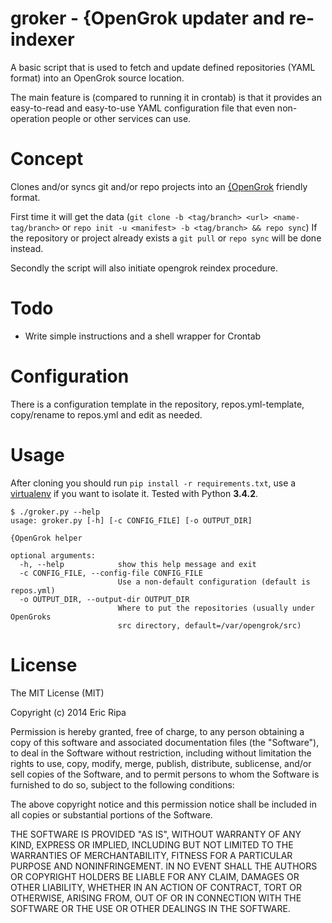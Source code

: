 # groker - {OpenGrok updater and re-indexer

A basic script that is used to fetch and update defined repositories (YAML format) into an OpenGrok source location.

The main feature is (compared to running it in crontab) is that it provides an easy-to-read and easy-to-use YAML configuration file that even non-operation people or other services can use.

# Concept

Clones and/or syncs git and/or repo projects into an [{OpenGrok](http://opengrok.github.io/OpenGrok/) friendly format.

First time it will get the data (`git clone -b <tag/branch> <url> <name-tag/branch>` or `repo init -u <manifest> -b <tag/branch> && repo sync`) If the repository or project already exists a `git pull` or `repo sync` will be done instead.

Secondly the script will also initiate opengrok reindex procedure.

# Todo

  - Write simple instructions and a shell wrapper for Crontab

# Configuration

There is a configuration template in the repository, repos.yml-template, copy/rename to repos.yml and edit as needed.

# Usage

After cloning you should run `pip install -r requirements.txt`, use a [virtualenv](http://docs.python-guide.org/en/latest/dev/virtualenvs/) if you want to isolate it. Tested with Python **3.4.2**.

    $ ./groker.py --help
    usage: groker.py [-h] [-c CONFIG_FILE] [-o OUTPUT_DIR]

    {OpenGrok helper

    optional arguments:
      -h, --help            show this help message and exit
      -c CONFIG_FILE, --config-file CONFIG_FILE
                            Use a non-default configuration (default is repos.yml)
      -o OUTPUT_DIR, --output-dir OUTPUT_DIR
                            Where to put the repositories (usually under OpenGroks
                            src directory, default=/var/opengrok/src)
# License

The MIT License (MIT)

Copyright (c) 2014 Eric Ripa

Permission is hereby granted, free of charge, to any person obtaining a copy
of this software and associated documentation files (the "Software"), to deal
in the Software without restriction, including without limitation the rights
to use, copy, modify, merge, publish, distribute, sublicense, and/or sell
copies of the Software, and to permit persons to whom the Software is
furnished to do so, subject to the following conditions:

The above copyright notice and this permission notice shall be included in all
copies or substantial portions of the Software.

THE SOFTWARE IS PROVIDED "AS IS", WITHOUT WARRANTY OF ANY KIND, EXPRESS OR
IMPLIED, INCLUDING BUT NOT LIMITED TO THE WARRANTIES OF MERCHANTABILITY,
FITNESS FOR A PARTICULAR PURPOSE AND NONINFRINGEMENT. IN NO EVENT SHALL THE
AUTHORS OR COPYRIGHT HOLDERS BE LIABLE FOR ANY CLAIM, DAMAGES OR OTHER
LIABILITY, WHETHER IN AN ACTION OF CONTRACT, TORT OR OTHERWISE, ARISING FROM,
OUT OF OR IN CONNECTION WITH THE SOFTWARE OR THE USE OR OTHER DEALINGS IN THE
SOFTWARE.